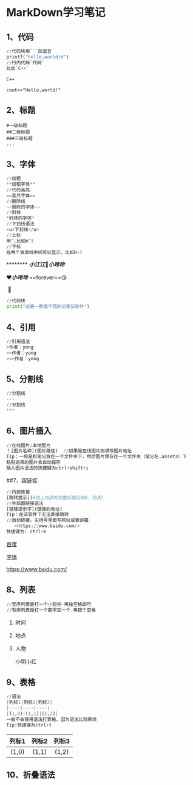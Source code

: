 # MarkDown学习笔记

## 1、代码

```python
//代码块用```加语言
printf("hello,world!d")
//行内代码`代码`
比如`C++`

```

`C++ `

`cout<<"Hello,world!"`



## 2、标题

```
#一级标题
##二级标题
###三级标题
...
```

## 3、字体

```python
//加粗
**加粗字体**
//代码高亮
==高亮字体==
//删除线
~~删除的字体~~
//斜体
*斜体的字体*
//下划线语法
<u>下划线</u>
//上标
用^,比如m^3
//下标
在两个波浪线中间可以显示，比如H~2
```

​********  ***小江江***:love_letter:***小玲玲***

:heart:***小玲玲***  ==forever==:kissing_heart:

​              :couple:

```python
//代码块
print("这是一款挺不错的记笔记软件")
```



## 4、引用

```python
//引用语法
>作者：yong
>>作者：yong
>>>作者：yong
```

## 5、分割线

```python
//分割线
---
//分割线
***
```

## 6、图片插入

```python
//在线图片/本地图片
！[图片名称](图片路径)  //如果是在线图片则填写图片地址
Tip：一般是和笔记放在一个文件夹下，然后图片保存在一个文件夹（笔记名.assets）下
粘贴进来的图片会自动保存
插入图片语法的快捷键为ctrl+shift+i
```



##7、超链接

```python
//内部连接
[跳转提示](#加上内部的完整标题比如8、列表)
//外部超链接语法
[链接提示字](链接的地址)
Tip：在该软件下无法直接跳转
//自动链接，尖括号里面写网址或者邮箱
   <https://www.baidu.com/>
快捷键为: ctrl+k
```

[百度](https://www.baidu.com/)

[字体](#6、图片插入)

<https://www.baidu.com/>

## 8、列表

```python
//无序列表是打一个小短杆-再按空格即可
//有序列表是打一个数字加一个.再按个空格
```

1. 时间

2. 地点

3. 人物

   小明小红

## 9、表格

```python
//语法
|列标1|列标2|列标3|
|----|----|----|
|(1,0)|(1,1)|(1,2)|
一般不会使用语法打表格，因为语法比较麻烦
Tip:快捷键为ctrl+t
```

| 列标1 | 列标2 | 列标3 |
| :---: | :---: | :---: |
| (1,0) | (1,1) | (1,2) |

## 10、折叠语法



